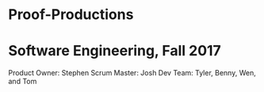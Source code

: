 # Proof-Productions
# Software Engineering, Fall 2017

Product Owner: Stephen
Scrum Master: Josh
Dev Team: Tyler, Benny, Wen, and Tom
